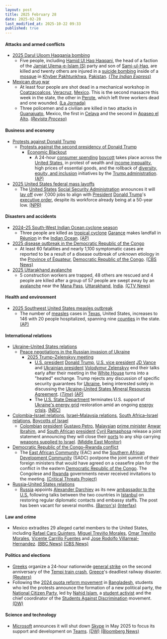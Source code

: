 ```yaml
---
layout: post
title: 2025 February 28
date: 2025-02-28
last_modified_at: 2025-10-22 09:33
published: true
---
```



#### Attacks and armed conflicts

* [2025 Darul Uloom Haqqania bombing](https://en.wikipedia.org/wiki/2025_Darul_Uloom_Haqqania_bombing "2025 Darul Uloom Haqqania bombing")
  * Five people, including [Hamid Ul Haq Haqqani](https://en.wikipedia.org/wiki/Hamid_Ul_Haq_Haqqani "Hamid Ul Haq Haqqani"), the head of a faction of the [Jamiat Ulema-e-Islam (S)](https://en.wikipedia.org/wiki/Jamiat_Ulema-e-Islam_%28S%29 "Jamiat Ulema-e-Islam (S)") party and son of [Sami-ul-Haq](https://en.wikipedia.org/wiki/Sami-ul-Haq "Sami-ul-Haq"), are killed and twenty others are injured in a [suicide bombing](https://en.wikipedia.org/wiki/Suicide_bombing "Suicide bombing") inside of a [mosque](https://en.wikipedia.org/wiki/Mosque "Mosque") in [Khyber Pakhtunkhwa](https://en.wikipedia.org/wiki/Khyber_Pakhtunkhwa "Khyber Pakhtunkhwa"), [Pakistan](https://en.wikipedia.org/wiki/Pakistan "Pakistan"). [(*The Indian Express*)](https://indianexpress.com/article/pakistan/injured-blast-islamic-seminary-training-taliban-9861319/)
* [Mexican drug war](https://en.wikipedia.org/wiki/Mexican_drug_war "Mexican drug war")
  * At least four people are shot dead in a mechanical workshop in [Coatzacoalcos](https://en.wikipedia.org/wiki/Coatzacoalcos "Coatzacoalcos"), [Veracruz](https://en.wikipedia.org/wiki/Veracruz "Veracruz"), [Mexico](https://en.wikipedia.org/wiki/Mexico "Mexico"). This is the second massacre this week in the state, the other in [Perote](https://en.wikipedia.org/wiki/Perote%2C_Veracruz "Perote, Veracruz"), which left three workers dead and one wounded. [(La Jornada)](https://www.jornada.com.mx/noticia/2025/02/26/estados/matan-a-tres-en-ataque-armado-en-taller-mecanico-de-veracruz)
  * Three policemen and a civilian are killed in two attacks in [Guanajuato](https://en.wikipedia.org/wiki/Guanajuato "Guanajuato"), Mexico, the first in [Celaya](https://en.wikipedia.org/wiki/Celaya "Celaya") and the second in [Apaseo el Alto](https://en.wikipedia.org/wiki/Apaseo_el_Alto "Apaseo el Alto"). [(*Revista Proceso*)](https://www.proceso.com.mx/nacional/estados/2025/2/28/van-tres-policias-asesinados-en-ataques-armados-dirigidos-en-las-ultimas-24-horas-en-guanajuato-346462.html)

#### Business and economy

* [Protests against Donald Trump](https://en.wikipedia.org/wiki/Protests_against_Donald_Trump "Protests against Donald Trump")
  * [Protests against the second presidency of Donald Trump](https://en.wikipedia.org/wiki/Protests_against_the_second_presidency_of_Donald_Trump "Protests against the second presidency of Donald Trump")
    * [Economic Blackout](https://en.wikipedia.org/wiki/Economic_Blackout "Economic Blackout")
      * A 24-hour [consumer spending](https://en.wikipedia.org/wiki/Consumer_spending "Consumer spending") [boycott](https://en.wikipedia.org/wiki/Boycott "Boycott") takes place across the [United States](https://en.wikipedia.org/wiki/United_States "United States"), in protest of wealth and [income inequality](https://en.wikipedia.org/wiki/Income_distribution "Income distribution"), high prices of essential goods, and the rollback of [diversity, equity, and inclusion](https://en.wikipedia.org/wiki/Diversity%2C_equity%2C_and_inclusion "Diversity, equity, and inclusion") initiatives by the [Trump administration](https://en.wikipedia.org/wiki/Second_presidency_of_Donald_Trump "Second presidency of Donald Trump"). [(AP)](https://apnews.com/article/feb-28-economic-blackout-2025-d6b0bf2d1c989ee3071016e36598d76c)
* [2025 United States federal mass layoffs](https://en.wikipedia.org/wiki/2025_United_States_federal_mass_layoffs "2025 United States federal mass layoffs")
  * The [United States](https://en.wikipedia.org/wiki/United_States "United States") [Social Security Administration](https://en.wikipedia.org/wiki/Social_Security_Administration "Social Security Administration") announces it will [lay off](https://en.wikipedia.org/wiki/Layoff "Layoff") over 7,000 jobs to align with [President](https://en.wikipedia.org/wiki/U.S._President "U.S. President") [Donald Trump](https://en.wikipedia.org/wiki/Donald_Trump "Donald Trump")'s [executive order](https://en.wikipedia.org/wiki/Executive_order "Executive order"), despite its workforce already being at a 50-year low. [(NPR)](https://www.npr.org/2025/02/28/nx-s1-5296986/trump-worker-cuts-social-security-administration)

#### Disasters and accidents

* [2024–25 South-West Indian Ocean cyclone season](https://en.wikipedia.org/wiki/2024%E2%80%9325_South-West_Indian_Ocean_cyclone_season "2024–25 South-West Indian Ocean cyclone season")
  * Three people are killed as [tropical cyclone](https://en.wikipedia.org/wiki/Tropical_cyclone "Tropical cyclone") [Garance](https://en.wikipedia.org/wiki/2024%E2%80%9325_South-West_Indian_Ocean_cyclone_season#Intense_Tropical_Cyclone_Garance "2024–25 South-West Indian Ocean cyclone season") makes landfall in [Réunion](https://en.wikipedia.org/wiki/R%C3%A9union "Réunion") in the [Indian Ocean](https://en.wikipedia.org/wiki/Indian_Ocean "Indian Ocean"). [(AP)](https://apnews.com/article/reunion-island-cyclone-garance-damages-d20ddf429639502e67f97089626bc7ec)
* [2025 disease outbreak in the Democratic Republic of the Congo](https://en.wikipedia.org/wiki/2025_disease_outbreak_in_the_Democratic_Republic_of_the_Congo "2025 disease outbreak in the Democratic Republic of the Congo")
  * At least 60 fatalities and nearly 1,100 symptomatic cases are reported to be a result of a disease outbreak of unknown etiology in the [Province of Équateur](https://en.wikipedia.org/wiki/Province_of_%C3%89quateur "Province of Équateur"), [Democratic Republic of the Congo](https://en.wikipedia.org/wiki/Democratic_Republic_of_the_Congo "Democratic Republic of the Congo"). [(CBS News)](https://www.cbsnews.com/news/congo-mystery-disease-deaths-who-investigation-deepens/)
* [2025 Uttarakhand avalanche](https://en.wikipedia.org/wiki/2025_Uttarakhand_avalanche "2025 Uttarakhand avalanche")
  * 5 construction workers are trapped, 48 others are rescued and 4 people are killed after a group of 57 people are swept away by an [avalanche](https://en.wikipedia.org/wiki/Avalanche "Avalanche") near the [Mana Pass](https://en.wikipedia.org/wiki/Mana_Pass "Mana Pass"), [Uttarakhand](https://en.wikipedia.org/wiki/Uttarakhand "Uttarakhand"), [India](https://en.wikipedia.org/wiki/India "India"). [(CTV News)](https://www.ctvnews.ca/world/article/at-least-4-construction-workers-are-killed-in-an-avalanche-in-northern-india/)

#### Health and environment

* [2025 Southwest United States measles outbreak](https://en.wikipedia.org/wiki/2025_Southwest_United_States_measles_outbreak "2025 Southwest United States measles outbreak")
  * The number of [measles](https://en.wikipedia.org/wiki/Measles "Measles") cases in [Texas](https://en.wikipedia.org/wiki/Texas "Texas"), United States, increases to 146 with 20 people hospitalized, spanning nine [counties](https://en.wikipedia.org/wiki/List_of_counties_in_Texas "List of counties in Texas") in the state. [(AP)](https://apnews.com/article/measles-outbreak-texas-vaccination-rfk-7e1df8310d6e139010ab7f4e4069c199)

#### International relations

* [Ukraine–United States relations](https://en.wikipedia.org/wiki/Ukraine%E2%80%93United_States_relations "Ukraine–United States relations")
  * [Peace negotiations in the Russian invasion of Ukraine](https://en.wikipedia.org/wiki/Peace_negotiations_in_the_Russian_invasion_of_Ukraine "Peace negotiations in the Russian invasion of Ukraine")
    * [2025 Trump–Zelenskyy meeting](https://en.wikipedia.org/wiki/2025_Trump%E2%80%93Zelenskyy_meeting "2025 Trump–Zelenskyy meeting")
      * [U.S. president](https://en.wikipedia.org/wiki/U.S._president "U.S. president") [Donald Trump](https://en.wikipedia.org/wiki/Donald_Trump "Donald Trump"), [U.S. vice president](https://en.wikipedia.org/wiki/U.S._vice_president "U.S. vice president") [JD Vance](https://en.wikipedia.org/wiki/JD_Vance "JD Vance") and [Ukrainian president](https://en.wikipedia.org/wiki/President_of_Ukraine "President of Ukraine") [Volodymyr Zelenskyy](https://en.wikipedia.org/wiki/Volodymyr_Zelenskyy "Volodymyr Zelenskyy") end their talks early after their meeting in the [White House](https://en.wikipedia.org/wiki/White_House "White House") turns into a "heated" exchange. Trump rejects any discussion of specific security guarantees for [Ukraine](https://en.wikipedia.org/wiki/Ukraine "Ukraine"), being interested solely in discussing the [Ukraine–United States Mineral Resources Agreement](https://en.wikipedia.org/wiki/Ukraine%E2%80%93United_States_Mineral_Resources_Agreement "Ukraine–United States Mineral Resources Agreement"). [(*Time*)](https://time.com/7262883/trump-zelensky-meeting/) [(AP)](https://apnews.com/article/zelenskyy-security-guarantees-trump-meeting-washington-eebdf97b663c2cdc9e51fa346b09591d)
      * The [U.S. State Department](https://en.wikipedia.org/wiki/United_States_Department_of_State "United States Department of State") terminates U.S. support of [Ukraine's energy grid](https://en.wikipedia.org/wiki/Energy_in_Ukraine "Energy in Ukraine") restoration amid an ongoing [energy crisis](https://en.wikipedia.org/wiki/Ukrainian_energy_crisis "Ukrainian energy crisis"). [(NBC)](https://www.nbcnews.com/politics/state-department-terminates-us-support-ukraine-energy-grid-restoration-rcna194259)
* [Colombia–Israel relations](https://en.wikipedia.org/wiki/Colombia%E2%80%93Israel_relations "Colombia–Israel relations"), [Israel–Malaysia relations](https://en.wikipedia.org/wiki/Israel%E2%80%93Malaysia_relations "Israel–Malaysia relations"), [South Africa–Israel relations](https://en.wikipedia.org/wiki/South_Africa%E2%80%93Israel_relations "South Africa–Israel relations"), [Boycotts of Israel](https://en.wikipedia.org/wiki/Boycotts_of_Israel "Boycotts of Israel")
  * [Colombian](https://en.wikipedia.org/wiki/Colombia "Colombia") [president](https://en.wikipedia.org/wiki/President_of_Colombia "President of Colombia") [Gustavo Petro](https://en.wikipedia.org/wiki/Gustavo_Petro "Gustavo Petro"), [Malaysian](https://en.wikipedia.org/wiki/Malaysia "Malaysia") [prime minister](https://en.wikipedia.org/wiki/Prime_Minister_of_Malaysia "Prime Minister of Malaysia") [Anwar Ibrahim](https://en.wikipedia.org/wiki/Anwar_Ibrahim "Anwar Ibrahim"), and [South African](https://en.wikipedia.org/wiki/South_Africa "South Africa") [president](https://en.wikipedia.org/wiki/President_of_South_Africa "President of South Africa") [Cyril Ramaphosa](https://en.wikipedia.org/wiki/Cyril_Ramaphosa "Cyril Ramaphosa") release a joint statement announcing they will close their [ports](https://en.wikipedia.org/wiki/Port "Port") to any ship carrying [weapons supplied to Israel](https://en.wikipedia.org/wiki/Israel%27s_arms_supplier_countries "Israel's arms supplier countries"). [(Middle East Monitor)](https://www.middleeastmonitor.com/20250228-south-africa-malaysia-colombia-condemn-trumps-gaza-riviera-plan-as-ethnic-cleansing/)
* [Democratic Republic of the Congo–Rwanda conflict](https://en.wikipedia.org/wiki/Democratic_Republic_of_the_Congo%E2%80%93Rwanda_conflict_%282022%E2%80%93present%29 "Democratic Republic of the Congo–Rwanda conflict (2022–present)")
  * The [East African Community](https://en.wikipedia.org/wiki/East_African_Community "East African Community") (EAC) and the [Southern African Development Community](https://en.wikipedia.org/wiki/Southern_African_Development_Community "Southern African Development Community") (SADC) postpone the joint summit of their foreign ministers that would have agreed on a ceasefire plan for the conflict in the eastern [Democratic Republic of the Congo](https://en.wikipedia.org/wiki/Democratic_Republic_of_the_Congo "Democratic Republic of the Congo"). The Congolese and [Rwanda](https://en.wikipedia.org/wiki/Rwanda "Rwanda") governments never received invitations to the meeting. [(Critical Threats Project)](https://www.criticalthreats.org/briefs/congo-war-security-review/congo-war-security-review-february-28-2025)
* [Russia–United States relations](https://en.wikipedia.org/wiki/Russia%E2%80%93United_States_relations "Russia–United States relations")
  * [Russia](https://en.wikipedia.org/wiki/Russia "Russia") appoints [Alexander Darchiev](https://en.wikipedia.org/wiki/Alexander_Darchiev "Alexander Darchiev") as its new [ambassador to the U.S.](https://en.wikipedia.org/wiki/List_of_ambassadors_of_Russia_to_the_United_States "List of ambassadors of Russia to the United States") following talks between the two countries in [Istanbul](https://en.wikipedia.org/wiki/Istanbul "Istanbul") on restoring regular diplomatic contacts and embassy staffs. The post has been vacant for several months. [(Barron's)](https://www.barrons.com/news/russia-names-new-ambassador-to-us-after-istanbul-talks-e9993f36) [(Interfax)](https://interfax.com/newsroom/top-stories/110109/)

#### Law and crime

* Mexico extradites 29 alleged cartel members to the United States, including [Rafael Caro Quintero](https://en.wikipedia.org/wiki/Rafael_Caro_Quintero "Rafael Caro Quintero"), [Miguel Treviño Morales](https://en.wikipedia.org/wiki/Miguel_Trevi%C3%B1o_Morales "Miguel Treviño Morales"), [Omar Treviño Morales](https://en.wikipedia.org/wiki/Omar_Trevi%C3%B1o_Morales "Omar Treviño Morales"), [Vicente Carrillo Fuentes](https://en.wikipedia.org/wiki/Vicente_Carrillo_Fuentes "Vicente Carrillo Fuentes") and [Jose Rodolfo Villarreal-Hernandez](https://en.wikipedia.org/wiki/Jose_Rodolfo_Villarreal-Hernandez "Jose Rodolfo Villarreal-Hernandez"). [(BBC News)](https://www.bbc.com/news/articles/cx2995y25lyo) [(CBS News)](https://www.cbsnews.com/texas/news/cartel-boss-el-gato-extradited-us-2013-north-texas-murder/)

#### Politics and elections

* [Greeks](https://en.wikipedia.org/wiki/Greeks "Greeks") organize a 24-hour nationwide [general strike](https://en.wikipedia.org/wiki/General_strike "General strike") on the second anniversary of the [Tempi train crash](https://en.wikipedia.org/wiki/Tempi_train_crash "Tempi train crash"), [Greece](https://en.wikipedia.org/wiki/Greece "Greece")'s deadliest railway disaster. [(Reuters)](https://www.reuters.com/world/europe/greece-standstill-ahead-mass-protest-anniversary-deadly-train-crash-2025-02-28/)
* Following the [2024 quota reform movement](https://en.wikipedia.org/wiki/2024_Bangladesh_quota_reform_movement "2024 Bangladesh quota reform movement") in [Bangladesh](https://en.wikipedia.org/wiki/Bangladesh "Bangladesh"), students who led the protests announce the formation of a new political party, the [National Citizen Party](https://en.wikipedia.org/wiki/National_Citizen_Party_%28Bangladesh%29 "National Citizen Party (Bangladesh)"), led by [Nahid Islam](https://en.wikipedia.org/wiki/Nahid_Islam "Nahid Islam"), a [student activist](https://en.wikipedia.org/wiki/Student_activist "Student activist") and the chief coordinator of the [Students Against Discrimination](https://en.wikipedia.org/wiki/Students_Against_Discrimination "Students Against Discrimination") movement. [(DW)](https://www.dw.com/en/bangladesh-students-launch-new-party-to-shake-up-politics/a-71786361)

#### Science and technology

* [Microsoft](https://en.wikipedia.org/wiki/Microsoft "Microsoft") announces it will shut down [Skype](https://en.wikipedia.org/wiki/Skype "Skype") in May 2025 to focus its support and development on [Teams](https://en.wikipedia.org/wiki/Microsoft_Teams "Microsoft Teams"). [(DW)](https://www.dw.com/en/microsoft-to-retire-skype-in-favor-of-teams/a-71786197) [(Bloomberg News)](https://www.bloomberg.com/news/articles/2025-02-28/microsoft-msft-to-shut-down-skype-as-zoom-teams-dominate-video-calls)
